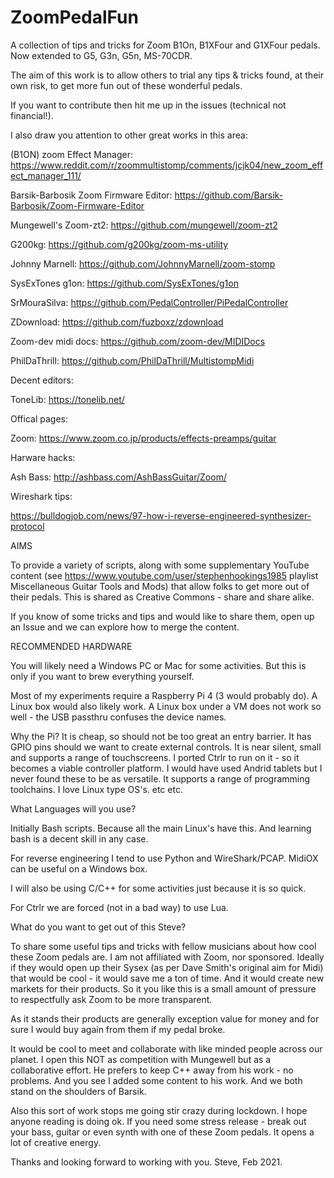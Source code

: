 # ZoomPedalFun
A collection of tips and tricks for Zoom B1On, B1XFour and G1XFour pedals. Now extended to G5, G3n, G5n, MS-70CDR.

The aim of this work is to allow others to trial any tips & tricks found, at their own risk, to get more fun out of these wonderful pedals.

If you want to contribute then hit me up in the issues (technical not financial!).

I also draw you attention to other great works in this area:

(B1ON) zoom Effect Manager: https://www.reddit.com/r/zoommultistomp/comments/jcjk04/new_zoom_effect_manager_111/

Barsik-Barbosik Zoom Firmware Editor: https://github.com/Barsik-Barbosik/Zoom-Firmware-Editor

Mungewell's Zoom-zt2: https://github.com/mungewell/zoom-zt2

G200kg: https://github.com/g200kg/zoom-ms-utility

Johnny Marnell: https://github.com/JohnnyMarnell/zoom-stomp

SysExTones g1on: https://github.com/SysExTones/g1on

SrMouraSilva: https://github.com/PedalController/PiPedalController

ZDownload: https://github.com/fuzboxz/zdownload

Zoom-dev midi docs: https://github.com/zoom-dev/MIDIDocs

PhilDaThrill: https://github.com/PhilDaThrill/MultistompMidi

Decent editors:

ToneLib: https://tonelib.net/

Offical pages:

Zoom: https://www.zoom.co.jp/products/effects-preamps/guitar

Harware hacks:

Ash Bass: http://ashbass.com/AshBassGuitar/Zoom/

Wireshark tips:

https://bulldogjob.com/news/97-how-i-reverse-engineered-synthesizer-protocol

AIMS

To provide a variety of scripts, along with some supplementary YouTube content (see https://www.youtube.com/user/stephenhookings1985 playlist Miscellaneous Guitar Tools and Mods) that allow folks to get more out of their pedals. This is shared as Creative Commons - share and share alike.

If you know of some tricks and tips and would like to share them, open up an Issue and we can explore how to merge the content.

RECOMMENDED HARDWARE

You will likely need a Windows PC or Mac for some activities.
But this is only if you want to brew everything yourself.

Most of my experiments require a Raspberry Pi 4 (3 would probably do).
A Linux box would also likely work.
A Linux box under a VM does not work so well - the USB passthru confuses the device names.

Why the Pi?
It is cheap, so should not be too great an entry barrier.
It has GPIO pins should we want to create external controls.
It is near silent, small and supports a range of touchscreens.
I ported Ctrlr to run on it - so it becomes a viable controller platform.
I would have used Andrid tablets but I never found these to be as versatile.
It supports a range of programming toolchains.
I love Linux type OS's.
etc etc.

What Languages will you use?

Initially Bash scripts. Because all the main Linux's have this.
And learning bash is a decent skill in any case.

For reverse engineering I tend to use Python and WireShark/PCAP.
MidiOX can be useful on a Windows box.

I will also be using C/C++ for some activities just because it is so quick.

For Ctrlr we are forced (not in a bad way) to use Lua.

What do you want to get out of this Steve?

To share some useful tips and tricks with fellow musicians about how cool these Zoom pedals are.
I am not affiliated with Zoom, nor sponsored. Ideally if they would open up their Sysex (as per Dave Smith's original aim for Midi) that would be cool - it would save me a ton of time.
And it would create new markets for their products. So it you like this is a small amount of pressure to respectfully ask Zoom to be more transparent.

As it stands their products are generally exception value for money and for sure I would buy again from them if my pedal broke.

It would be cool to meet and collaborate with like minded people across our planet.
I open this NOT as competition with Mungewell but as a collaborative effort.
He prefers to keep C++ away from his work - no problems. And you see I added some content to his work.
And we both stand on the shoulders of Barsik.

Also this sort of work stops me going stir crazy during lockdown. I hope anyone reading is doing ok.
If you need some stress release - break out your bass, guitar or even synth with one of these Zoom pedals.
It opens a lot of creative energy.

Thanks and looking forward to working with you.
Steve, Feb 2021.
